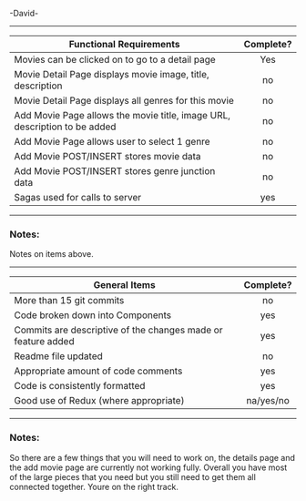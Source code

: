 -David-

---
| Functional Requirements | Complete? |
| --- | :---: |
| Movies can be clicked on to go to a detail page | Yes |
| Movie Detail Page displays movie image, title, description | no | -object returns undefined so nothing is displayed
| Movie Detail Page displays all genres for this movie | no | -object returns undefined so nothing is displayed
| Add Movie Page allows the movie title, image URL, description to be added | no | -page displays an error message it is trying to grab the genre but it is undefined crashing the rest of the page
| Add Movie Page allows user to select 1 genre | no | -genres are displayed but where they are referenced as part of the object are un defined "gen"
| Add Movie POST/INSERT stores movie data | no | -the code does not get this far as per the previous state not going through
| Add Movie POST/INSERT stores genre junction data | no | -the code does not get this far as per the previous state not going through
| Sagas used for calls to server | yes | -The get saga for the movies list is working

---
### Notes:

Notes on items above.

---
| General Items | Complete? |
| --- | :---: |
| More than 15 git commits | no | -3 commits, a good idea to get more commits, generally each time you finish a functional part, or something similar
| Code broken down into Components | yes |
| Commits are descriptive of the changes made or feature added | yes |
| Readme file updated | no | -remember to do the readme
| Appropriate amount of code comments | yes |
| Code is consistently formatted | yes |
| Good use of Redux (where appropriate) | na/yes/no | -redux used but not fully working yet
---

### Notes:

So there are a few things that you will need to work on, the details page and the add movie page are currently not working fully. Overall you have most of the large pieces that you need but you still
need to get them all connected together. Youre on the right track.
